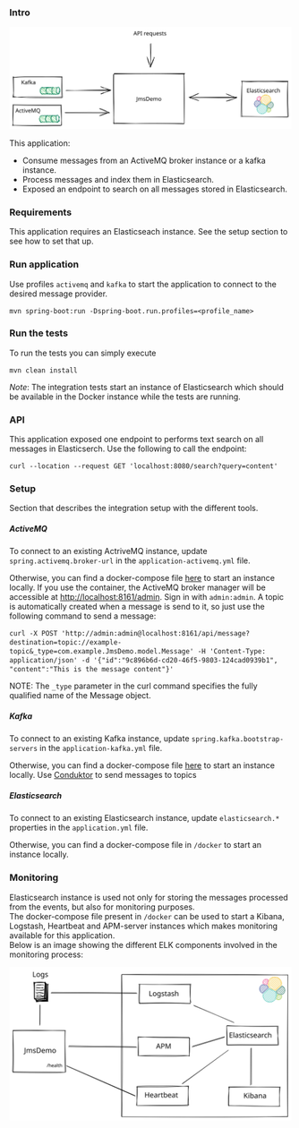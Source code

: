 ### Intro

![Alt text](./docs/JmsDemo.svg)  


This application:
 - Consume messages from an ActiveMQ broker instance or a kafka instance.
 - Process messages and index them in Elasticsearch.
 - Exposed an endpoint to search on all messages stored in Elasticsearch.


### Requirements
This application requires an Elasticseach instance. See the setup section to see how to set that up.

### Run application
Use profiles `activemq` and `kafka` to start the application to connect to the desired message provider.
```
mvn spring-boot:run -Dspring-boot.run.profiles=<profile_name>
```

### Run the tests
To run the tests you can simply execute
```
mvn clean install
```
_Note_: The integration tests start an instance of Elasticsearch which should be available in the Docker instance while
the tests are running.


### API
This application exposed one endpoint to performs text search on all messages in Elasticserch.
Use the following to call the endpoint:
```
curl --location --request GET 'localhost:8080/search?query=content'
```

### Setup
Section that describes the integration setup with the different tools.

##### ActiveMQ
To connect to an existing ActriveMQ instance, update `spring.activemq.broker-url` in the `application-activemq.yml` file.  

Otherwise, you can find a docker-compose file [here](https://github.com/luisfmgoncalves/docker/tree/master/activemq) to start an instance locally.
If you use the container, the ActiveMQ broker manager will be accessible at [http://localhost:8161/admin](http://localhost:8161/admin). Sign in with `admin:admin`.
A topic is automatically created when a message is send to it, so just use the following command to send a message:
```
curl -X POST 'http://admin:admin@localhost:8161/api/message?destination=topic://example-topic&_type=com.example.JmsDemo.model.Message' -H 'Content-Type: application/json' -d '{"id":"9c896b6d-cd20-46f5-9803-124cad0939b1", "content":"This is the message content"}'
```
NOTE: The `_type` parameter in the curl command specifies the fully qualified name of the Message object.

##### Kafka
To connect to an existing Kafka instance, update `spring.kafka.bootstrap-servers` in the `application-kafka.yml` file.  

Otherwise, you can find a docker-compose file [here](https://github.com/luisfmgoncalves/docker/tree/master/kafka) to start an instance locally.
Use [Conduktor](https://www.conduktor.io/) to send messages to topics

##### Elasticsearch
To connect to an existing Elasticsearch instance, update `elasticsearch.*` properties in the `application.yml` file.  

Otherwise, you can find a docker-compose file in `/docker` to start an instance locally.

### Monitoring
Elasticsearch instance is used not only for storing the messages processed from the events, but also for monitoring purposes.  
The docker-compose file present in `/docker` can be used to start a Kibana, Logstash, Heartbeat and APM-server instances which makes monitoring available for this application.  
Below is an image showing the different ELK components involved in the monitoring process:

![Alt text](./docs/Monitoring.svg)  